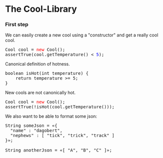 The Cool-Library
================

### First step

We can easily create a new cool using a "constructor" and get
a really cool cool.

<pre>
Cool cool = <span style="color:red">new</span> Cool();
assertTrue(cool.getTemperature() < <span style="color:blue">5</span>);
</pre>

Canonical definition of hotness.

<pre>
boolean isHot(int temperature) {
    return temperature >= 5;
}
</pre>

New cools are not canonically hot.

<pre>
Cool cool = <span style="color:red">new</span> Cool();
assertTrue(!isHot(cool.getTemperature()));
</pre>

We also want to be able to format some json:

<pre>
String someJson = «{
  "name" : "dagobert",
  "nephews" : [ "tick", "trick", "track" ]
}»;

String anotherJson = «[ "A", "B", "C" ]»;
</pre>
